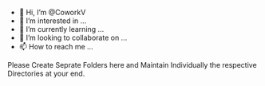 - 👋 Hi, I’m @CoworkV
- 👀 I’m interested in ...
- 🌱 I’m currently learning ...
- 💞️ I’m looking to collaborate on ...
- 📫 How to reach me ...

<!---
CoworkV/CoworkV is a ✨ special ✨ repository because its `README.md` (this file) appears on your GitHub profile.
You can click the Preview link to take a look at your changes.
--->

Please Create Seprate Folders here and Maintain Individually the respective Directories at your end.
